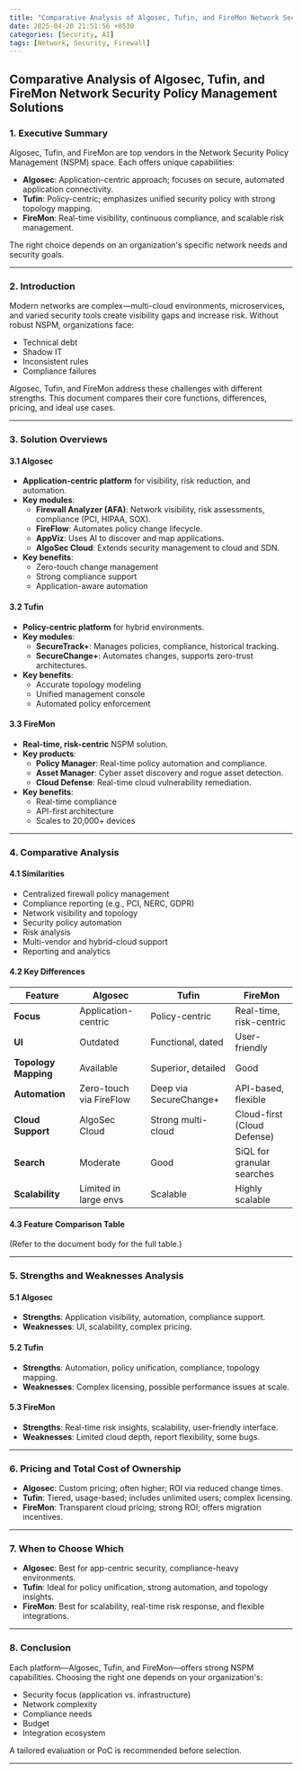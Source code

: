 ```yaml
---
title: "Comparative Analysis of Algosec, Tufin, and FireMon Network Security Policy Management Solutions"
date: 2025-04-20 21:51:56 +0530
categories: [Security, AI]
tags: [Network, Security, Firewall]
---
```


## Comparative Analysis of Algosec, Tufin, and FireMon Network Security Policy Management Solutions

### 1. Executive Summary

Algosec, Tufin, and FireMon are top vendors in the Network Security Policy Management (NSPM) space. Each offers unique capabilities:
- **Algosec**: Application-centric approach; focuses on secure, automated application connectivity.
- **Tufin**: Policy-centric; emphasizes unified security policy with strong topology mapping.
- **FireMon**: Real-time visibility, continuous compliance, and scalable risk management.

The right choice depends on an organization's specific network needs and security goals.

---

### 2. Introduction

Modern networks are complex—multi-cloud environments, microservices, and varied security tools create visibility gaps and increase risk. Without robust NSPM, organizations face:
- Technical debt
- Shadow IT
- Inconsistent rules
- Compliance failures

Algosec, Tufin, and FireMon address these challenges with different strengths. This document compares their core functions, differences, pricing, and ideal use cases.

---

### 3. Solution Overviews

#### 3.1 Algosec
- **Application-centric platform** for visibility, risk reduction, and automation.
- **Key modules**:
  - **Firewall Analyzer (AFA)**: Network visibility, risk assessments, compliance (PCI, HIPAA, SOX).
  - **FireFlow**: Automates policy change lifecycle.
  - **AppViz**: Uses AI to discover and map applications.
  - **AlgoSec Cloud**: Extends security management to cloud and SDN.
- **Key benefits**:
  - Zero-touch change management
  - Strong compliance support
  - Application-aware automation

#### 3.2 Tufin
- **Policy-centric platform** for hybrid environments.
- **Key modules**:
  - **SecureTrack+**: Manages policies, compliance, historical tracking.
  - **SecureChange+**: Automates changes, supports zero-trust architectures.
- **Key benefits**:
  - Accurate topology modeling
  - Unified management console
  - Automated policy enforcement

#### 3.3 FireMon
- **Real-time, risk-centric** NSPM solution.
- **Key products**:
  - **Policy Manager**: Real-time policy automation and compliance.
  - **Asset Manager**: Cyber asset discovery and rogue asset detection.
  - **Cloud Defense**: Real-time cloud vulnerability remediation.
- **Key benefits**:
  - Real-time compliance
  - API-first architecture
  - Scales to 20,000+ devices

---

### 4. Comparative Analysis

#### 4.1 Similarities
- Centralized firewall policy management
- Compliance reporting (e.g., PCI, NERC, GDPR)
- Network visibility and topology
- Security policy automation
- Risk analysis
- Multi-vendor and hybrid-cloud support
- Reporting and analytics

#### 4.2 Key Differences
| Feature               | Algosec                  | Tufin                    | FireMon                       |
|----------------------|--------------------------|---------------------------|-------------------------------|
| **Focus**            | Application-centric      | Policy-centric           | Real-time, risk-centric       |
| **UI**               | Outdated                 | Functional, dated        | User-friendly                 |
| **Topology Mapping** | Available                | Superior, detailed       | Good                          |
| **Automation**       | Zero-touch via FireFlow  | Deep via SecureChange+   | API-based, flexible           |
| **Cloud Support**    | AlgoSec Cloud            | Strong multi-cloud       | Cloud-first (Cloud Defense)   |
| **Search**           | Moderate                 | Good                     | SiQL for granular searches    |
| **Scalability**      | Limited in large envs    | Scalable                 | Highly scalable               |

#### 4.3 Feature Comparison Table
(Refer to the document body for the full table.)

---

### 5. Strengths and Weaknesses Analysis

#### 5.1 Algosec
- **Strengths**: Application visibility, automation, compliance support.
- **Weaknesses**: UI, scalability, complex pricing.

#### 5.2 Tufin
- **Strengths**: Automation, policy unification, compliance, topology mapping.
- **Weaknesses**: Complex licensing, possible performance issues at scale.

#### 5.3 FireMon
- **Strengths**: Real-time risk insights, scalability, user-friendly interface.
- **Weaknesses**: Limited cloud depth, report flexibility, some bugs.

---

### 6. Pricing and Total Cost of Ownership

- **Algosec**: Custom pricing; often higher; ROI via reduced change times.
- **Tufin**: Tiered, usage-based; includes unlimited users; complex licensing.
- **FireMon**: Transparent cloud pricing; strong ROI; offers migration incentives.

---

### 7. When to Choose Which
- **Algosec**: Best for app-centric security, compliance-heavy environments.
- **Tufin**: Ideal for policy unification, strong automation, and topology insights.
- **FireMon**: Best for scalability, real-time risk response, and flexible integrations.

---

### 8. Conclusion

Each platform—Algosec, Tufin, and FireMon—offers strong NSPM capabilities. Choosing the right one depends on your organization's:
- Security focus (application vs. infrastructure)
- Network complexity
- Compliance needs
- Budget
- Integration ecosystem

A tailored evaluation or PoC is recommended before selection.

---